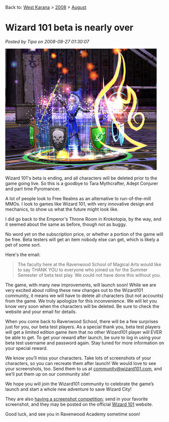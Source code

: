 Back to: [West Karana](/posts/westkarana.md) > [2008](/posts/2008/westkarana.md) > [August](./westkarana.md)
# Wizard 101 beta is nearly over

*Posted by Tipa on 2008-08-27 01:30:07*

![](../../../uploads/2008/08/wizardgraphicalclient-2008-08-27-00-41-05-50.jpg "wizardgraphicalclient-2008-08-27-00-41-05-50")

Wizard 101's beta is ending, and all characters will be deleted prior to the game going live. So this is a goodbye to Tara Mythcrafter, Adept Conjurer and part time Pyromancer.

A lot of people look to Free Realms as an alternative to run-of-the-mill MMOs. I look to games like Wizard 101, with very innovative design and mechanics, to show us what the future might look like.

I did go back to the Emperor's Throne Room in Krokotopia, by the way, and it seemed about the same as before, though not as buggy. 

No word yet on the subscription price, or whether a portion of the game will be free. Beta testers will get an item nobody else can get, which is likely a pet of some sort.

Here's the email:


> The faculty here at the Ravenwood School of Magical Arts would like to say THANK YOU to everyone who joined us for the Summer Semester of beta test play. We could not have done this without you.

The game, with many new improvements, will launch soon! While we are very excited about rolling these new changes out to the Wizard101 community, it means we will have to delete all characters (but not accounts) from the game. We truly apologize for this inconvenience. We will let you know very soon when the characters will be deleted. Be sure to check the website and your email for details.

When you come back to Ravenwood School, there will be a few surprises just for you, our beta test players. As a special thank you, beta test players will get a limited edition game item that no other Wizard101 player will EVER be able to get. To get your reward after launch, be sure to log in using your beta test username and password again. Stay tuned for more information on your special reward.

We know you’ll miss your characters. Take lots of screenshots of your characters, so you can recreate them after launch! We would love to see your screenshots, too. Send them to us at community@wizard101.com, and we’ll put them up on our community site!

We hope you will join the Wizard101 community to celebrate the game’s launch and start a whole new adventure to save Wizard City!




They are also [having a screenshot competition](http://www.wizard101.com/site/posts/list/1684.ftl); send in your favorite screenshot, and they may be posted on the official [Wizard 101](http://www.wizard101.com) website.

Good luck, and see you in Ravenwood Academy sometime soon!


